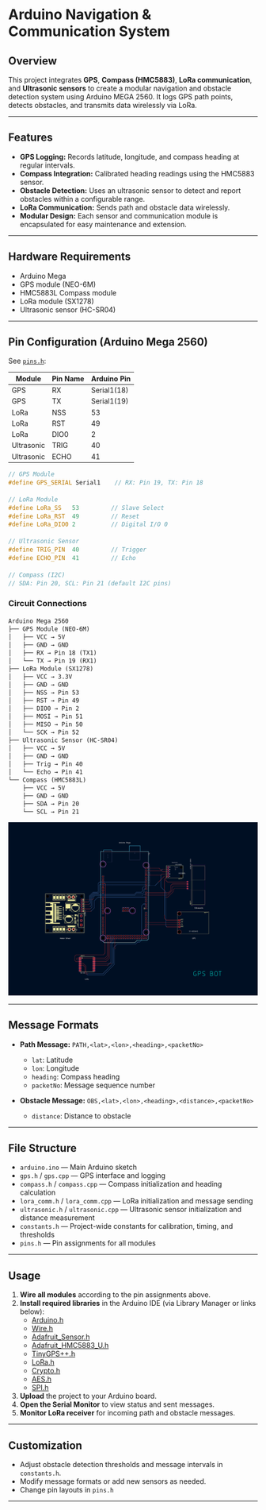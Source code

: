 # Arduino Navigation & Communication System

## Overview

This project integrates **GPS**, **Compass (HMC5883)**, **LoRa communication**, and **Ultrasonic sensors** to create a modular navigation and obstacle detection system using Arduino MEGA 2560. It logs GPS path points, detects obstacles, and transmits data wirelessly via LoRa.

---

## Features

- **GPS Logging:** Records latitude, longitude, and compass heading at regular intervals.
- **Compass Integration:** Calibrated heading readings using the HMC5883 sensor.
- **Obstacle Detection:** Uses an ultrasonic sensor to detect and report obstacles within a configurable range.
- **LoRa Communication:** Sends path and obstacle data wirelessly.
- **Modular Design:** Each sensor and communication module is encapsulated for easy maintenance and extension.

---

## Hardware Requirements

- Arduino Mega
- GPS module (NEO-6M)
- HMC5883L Compass module
- LoRa module (SX1278)
- Ultrasonic sensor (HC-SR04)

---

## Pin Configuration (Arduino Mega 2560)

See [`pins.h`](pins.h):

| Module      | Pin Name   | Arduino Pin |
|-------------|------------|-------------|
| GPS         | RX         | Serial1(18) |
| GPS         | TX         | Serial1(19) |
| LoRa        | NSS        | 53          |
| LoRa        | RST        | 49          |
| LoRa        | DIO0       | 2           |
| Ultrasonic  | TRIG       | 40          |
| Ultrasonic  | ECHO       | 41          |


```cpp
// GPS Module
#define GPS_SERIAL Serial1    // RX: Pin 19, TX: Pin 18

// LoRa Module
#define LoRa_SS   53         // Slave Select
#define LoRa_RST  49         // Reset
#define LoRa_DIO0 2          // Digital I/O 0

// Ultrasonic Sensor
#define TRIG_PIN  40         // Trigger
#define ECHO_PIN  41         // Echo

// Compass (I2C)
// SDA: Pin 20, SCL: Pin 21 (default I2C pins)
```

### Circuit Connections
```
Arduino Mega 2560
├── GPS Module (NEO-6M)
│   ├── VCC → 5V
│   ├── GND → GND
│   ├── RX → Pin 18 (TX1)
│   └── TX → Pin 19 (RX1)
├── LoRa Module (SX1278)
│   ├── VCC → 3.3V
│   ├── GND → GND
│   ├── NSS → Pin 53
│   ├── RST → Pin 49
│   ├── DIO0 → Pin 2
│   ├── MOSI → Pin 51
│   ├── MISO → Pin 50
│   └── SCK → Pin 52
├── Ultrasonic Sensor (HC-SR04)
│   ├── VCC → 5V
│   ├── GND → GND
│   ├── Trig → Pin 40
│   └── Echo → Pin 41
└── Compass (HMC5883L)
    ├── VCC → 5V
    ├── GND → GND
    ├── SDA → Pin 20
    └── SCL → Pin 21
```
![Wiring Diagram](../docs/circuit.png)

---

## Message Formats

- **Path Message:**
  `PATH,<lat>,<lon>,<heading>,<packetNo>`
  - `lat`: Latitude
  - `lon`: Longitude
  - `heading`: Compass heading
  - `packetNo`: Message sequence number

- **Obstacle Message:**
  `OBS,<lat>,<lon>,<heading>,<distance>,<packetNo>`
  - `distance`: Distance to obstacle

---

## File Structure

- `arduino.ino` — Main Arduino sketch
- `gps.h` / `gps.cpp` — GPS interface and logging
- `compass.h` / `compass.cpp` — Compass initialization and heading calculation
- `lora_comm.h` / `lora_comm.cpp` — LoRa initialization and message sending
- `ultrasonic.h` / `ultrasonic.cpp` — Ultrasonic sensor initialization and distance measurement
- `constants.h` — Project-wide constants for calibration, timing, and thresholds
- `pins.h` — Pin assignments for all modules

---

## Usage

1. **Wire all modules** according to the pin assignments above.
2. **Install required libraries** in the Arduino IDE (via Library Manager or links below):
    - [Arduino.h](https://www.arduino.cc/en/Reference/Arduino)
    - [Wire.h](https://www.arduino.cc/en/Reference/Wire)
    - [Adafruit_Sensor.h](https://github.com/adafruit/Adafruit_Sensor)
    - [Adafruit_HMC5883_U.h](https://github.com/adafruit/Adafruit_HMC5883_Unified)
    - [TinyGPS++.h](https://github.com/mikalhart/TinyGPSPlus)
    - [LoRa.h](https://github.com/sandeepmistry/arduino-LoRa)
    - [Crypto.h](https://rweather.github.io/arduinolibs/crypto.html)
    - [AES.h](https://rweather.github.io/arduinolibs/aes.html)
    - [SPI.h](https://www.arduino.cc/en/Reference/SPI)
3. **Upload** the project to your Arduino board.
4. **Open the Serial Monitor** to view status and sent messages.
5. **Monitor LoRa receiver** for incoming path and obstacle messages.

---

## Customization

- Adjust obstacle detection thresholds and message intervals in `constants.h`.
- Modify message formats or add new sensors as needed.
- Change pin layouts in `pins.h`

---
